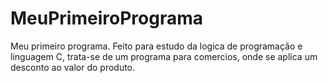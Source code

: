 # MeuPrimeiroPrograma
Meu primeiro programa. Feito para estudo da logica de programação e linguagem C, trata-se de um programa para comercios, onde se aplica um desconto ao valor do produto.

